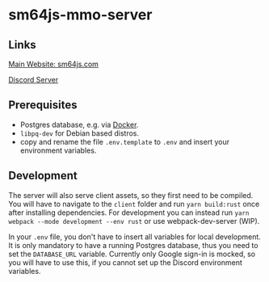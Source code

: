 # sm64js-mmo-server

## Links

[Main Website: sm64js.com](https://sm64js.com)

[Discord Server](https://discord.gg/7UaDnJt)

## Prerequisites

- Postgres database, e.g. via [Docker](https://hub.docker.com/_/postgres/).
- `libpq-dev` for Debian based distros.
- copy and rename the file `.env.template` to `.env` and insert your environment variables.

## Development

The server will also serve client assets, so they first need to be compiled.
You will have to navigate to the `client` folder and run `yarn build:rust` once after installing dependencies.
For development you can instead run `yarn webpack --mode development --env rust`
or use webpack-dev-server (WIP).

In your `.env` file, you don't have to insert all variables for local development.
It is only mandatory to have a running Postgres database, thus you need to set the `DATABASE_URL` variable.
Currently only Google sign-in is mocked, so you will have to use this,
if you cannot set up the Discord environment variables.
